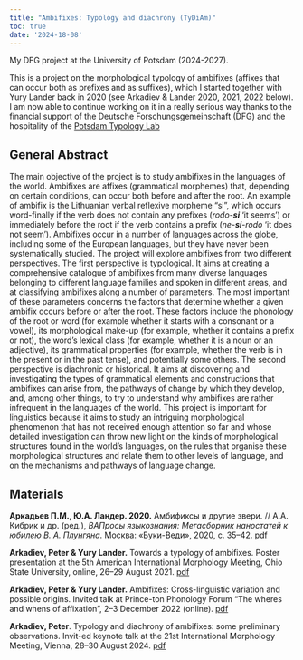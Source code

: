 ```yaml
---
title: "Ambifixes: Typology and diachrony (TyDiAm)"
toc: true
date: '2024-18-08'
---
```


My DFG project at the University of Potsdam (2024-2027).

<!--more-->

This is a project on the morphological typology of ambifixes (affixes that can occur both as prefixes and as suffixes),
which I started together with Yury Lander back in 2020 (see Arkadiev & Lander 2020, 2021, 2022 below). I am now able to
continue working on it in a really serious way thanks to the financial support of the Deutsche Forschungsgemeinschaft (DFG) 
and the hospitality of the [Potsdam Typology Lab](https://www.uni-potsdam.de/de/slavische-linguistik/posla-typology-lab)

## General Abstract

The main objective of the project is to study ambifixes in the languages of the world. Ambifixes are affixes 
(grammatical morphemes) that, depending on certain conditions, can occur both before and after the root. 
An example of ambifix is the Lithuanian verbal reflexive morpheme “si”, which occurs word-finally if the verb 
does not contain any prefixes (*rodo-**si*** ‘it seems’) or immediately before the root if the verb contains 
a prefix (*ne-**si**-rodo* ‘it does not seem’). Ambifixes occur in a number of languages across the globe, 
including some of the European languages, but they have never been systematically studied. The project will 
explore ambifixes from two different perspectives. The first perspective is typological. It aims at creating 
a comprehensive catalogue of ambifixes from many diverse languages belonging to different language families 
and spoken in different areas, and at classifying ambifixes along a number of parameters. The most important 
of these parameters concerns the factors that determine whether a given ambifix occurs before or after the root. 
These factors include the phonology of the root or word (for example whether it starts with a consonant or a vowel), 
its morphological make-up (for example, whether it contains a prefix or not), the word’s lexical class (for example, 
whether it is a noun or an adjective), its grammatical properties (for example, whether the verb is in the present 
or in the past tense), and potentially some others. The second perspective is diachronic or historical. 
It aims at discovering and investigating the types of grammatical elements and constructions that ambifixes 
can arise from, the pathways of change by which they develop, and, among other things, to try to understand 
why ambifixes are rather infrequent in the languages of the world. This project is important for linguistics 
because it aims to study an intriguing morphological phenomenon that has not received enough attention so far 
and whose detailed investigation can throw new light on the kinds of morphological structures found in the 
world’s languages, on the rules that organise these morphological structures and relate them to other 
levels of language, and on the mechanisms and pathways of language change.


## Materials

**Аркадьев П.М., Ю.А. Ландер. 2020.** Амбификсы и другие звери. // А.А. Кибрик и др. (ред.), *ВАПросы языкознания: Мегасборник наностатей к юбилею В. А. Плунгяна*. Москва: «Буки-Веди», 2020, с. 35–42. [pdf](ArkadievLander2020_AmbifixesFestPlu.pdf)

**Arkadiev, Peter & Yury Lander.** Towards a typology of ambifixes. Poster presentation at the 5th American International Morphology Meeting, Ohio State University, online, 26–29 August 2021. [pdf](ArkadievLander2021_ambifixes_AIMM.pdf)

**Arkadiev, Peter & Yury Lander.** Ambifixes: Cross-linguistic variation and possible origins. Invited talk at Prince-ton Phonology Forum “The wheres and whens of affixation”, 2–3 December 2022 (online). [pdf](ArkadievLander2022_ambifixes_pphf.pdf)

**Arkadiev, Peter**. Typology and diachrony of ambifixes: some preliminary observations. Invit-ed keynote talk at the 21st International Morphology Meeting, Vienna, 28–30 August 2024. [pdf](Arkadiev2024_ambifixes_IMM.pdf)